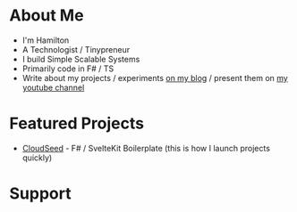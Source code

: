 # About Me

* I'm Hamilton
* A Technologist / Tinypreneur
* I build Simple Scalable Systems
* Primarily code in F# / TS
* Write about my projects / experiments [on my blog](https://hamy.xyz) / present them on [my youtube channel](https://www.youtube.com/channel/UCPBY44jxP7gOMkUsP5rlGnw)

# Featured Projects

* [CloudSeed](https://cloudseed.xyz) - F# / SvelteKit Boilerplate (this is how I launch projects quickly)

# Support

<script type="text/javascript" src="https://cdnjs.buymeacoffee.com/1.0.0/button.prod.min.js" data-name="bmc-button" data-slug="hamylabs" data-color="#FFDD00" data-emoji=""  data-font="Poppins" data-text="Support HAMY LABS" data-outline-color="#000000" data-font-color="#000000" data-coffee-color="#ffffff" ></script>
